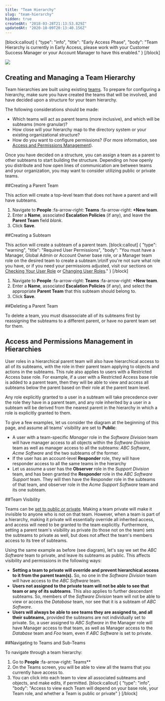 ```yaml
---
title: "Team Hierarchy"
slug: "team-hierarchy"
hidden: true
createdAt: "2018-03-28T21:13:53.829Z"
updatedAt: "2020-10-09T20:13:40.156Z"
---
```

[block:callout]
{
  "type": "info",
  "title": "Early Access Phase",
  "body": "Team Hierarchy is currently in Early Access, please work with your Customer Success Manager or your Account Manager to have this enabled."
}
[/block]


![](https://files.readme.io/f78ed44-Screen_Shot_2018-03-28_at_2.21.24_PM.png)


## Creating and Managing a Team Hierarchy

Team hierarchies are built using existing [teams](https://support.pagerduty.com/docs/teams). To prepare for configuring a hierarchy, make sure you have created the teams that will be involved, and have decided upon a structure for your team hierarchy.

The following considerations should be made:

- Which teams will act as parent teams (more inclusive), and which will be subteams (more granular)?
- How close will your hierarchy map to the directory system or your existing organizational structure?
- How do you want to configure permissions? (For more information, see [Access and Permissions Management](https://support.pagerduty.com/docs/team-hierarchy#section-access-and-permissions-management-in-hierarchies)).

Once you have decided on a structure, you can assign a team as a parent to other subteams to start building the structure. Depending on how openly you distribute and how open lines of communication are between teams and your organization, you may want to consider utilizing public or private teams.

##Creating a Parent Team

This action will create a top-level team that does not have a parent and will have subteams.

1. Navigate to **People** :fa-arrow-right: **Teams** :fa-arrow-right: **+New team**. 
2. Enter a **Name**, associated **Escalation Policies** (if any), and leave the **Parent Team** field *blank*.
3. Click **Save**.

##Creating a Subteam 

This action will create a subteam of a parent team.
[block:callout]
{
  "type": "warning",
  "title": "Required User Permissions",
  "body": "You must have a Manager, Global Admin or Account Owner base role, or a Manager team role on the desired team to create a subteam.\n\nIf you're not sure what role you have, or if you need your permissions adjusted, visit our sections on [Checking Your User Role](https://support.pagerduty.com/v1/docs/user-roles#section-checking-your-user-role) or [Changing User Roles](https://support.pagerduty.com/docs/user-roles#section-changing-user-roles)."
}
[/block]
1. Navigate to **People** :fa-arrow-right: **Teams** :fa-arrow-right: **+New team**. 
2. Enter a **Name**, associated **Escalation Policies** (if any), and select the appropriate **Parent Team** that this subteam should belong to.
3. Click **Save**.

##Deleting a Parent Team

To delete a team, you must disassociate all of its subteams first by reassigning the subteams to a different parent, or have no parent team set for them.
## Access and Permissions Management in Hierarchies

User roles in a hierarchical parent team will also have hierarchical access to all of its subteams, with the role in their parent team applying to objects and actions in the subteams. This rule also applies to users with a Restricted Access base role. For example, if a user with a Restricted Access base role is added to a parent team, then they will be able to view and access all subteams below the parent based on their role at the parent team level.  

Any role explicitly granted to a user in a subteam will take precedence over the role they have in a parent team, and any role inherited by a user in a subteam will be derived from the nearest parent in the hierarchy in which a role is explicitly granted to them.

To give a few examples, let us consider the diagram at the beginning of this page, and assume all teams' visibility are set to **Public**:

* A user with a team-specific *Manager* role in the *Software Division* team will have manager access to all objects within the *Software Division* team as well as manager access to all the subteams: *ABC Software*, *Acme Software* and the two subteams of the former.
* If the user has an account-level **Responder** role, they will have responder access to all the same teams in the hierarchy
* Let us assume a user has the **Observer** role in the *Support Division* team, and has been granted the **Responder** role in the *ABC Software Support* team. They will then have the Responder role in the subteams of that team, and observer role in the *Acme Support Software* team and its one subteam.

##Team Visibility

Teams can be [set to public or private](https://support.pagerduty.com/docs/advanced-permissions#section-team-privacy). Making a team private will make it invisible to anyone who is not on that team. However, when a team is part of a hierarchy, making it private will essentially override all inherited access, and access will need to be granted to the team explicitly. Furthermore, setting a parent team's visibility as private (to those not on the team) sets the subteams to private as well, but does not affect the team's members access to its tree of subteams.

Using the same example as before (see diagram), let's say we set the *ABC Software* team to private, and leave its subteams as public. This affects visibility and permissions in the following ways: 

* **Setting a team to private will override and prevent hierarchical access to it from the parent team(s).** So, no one in the *Software Division* team will have access to the *ABC Software* team.
* **Users not assigned to the private team will not be able to see that team or any of its subteams**. This also applies to further descendant subteams. So, members of the *Software Division* team will not be able to view or access the *Database* team, nor see that it is a subteam of *ABC Software*.
* **Users will always be able to see teams they are assigned to, and all their subteams,** provided the subteams are not individually set to private. So, a user assigned to *ABC Software* in the Manager role will have Manager access to that team, as well as Manager access to the *Database* team and *Foo* team, even if *ABC Software* is set to private.

##Navigating to Teams and Sub-Teams

To navigate through a team hierarchy:

1. Go to **People** :fa-arrow-right: Teams**
2. On the Teams screen, you will be able to view all the teams that you currently have access to.
3. You can click into each team to view all associated subteams and objects, and make edits, if permitted.
[block:callout]
{
  "type": "info",
  "body": "Access to view each Team will depend on your base role, your Team role, and whether a Team is public or private"
}
[/block]